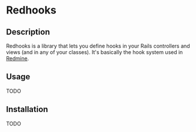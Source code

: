 Redhooks
========

Description
-----------

Redhooks is a library that lets you define hooks in your Rails controllers and 
views (and in any of your classes). 
It's basically the hook system used in [Redmine](http://www.redmine.org).

Usage
-----

TODO

Installation
------------

TODO

